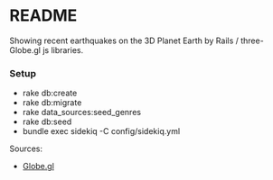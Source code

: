 # README

Showing recent earthquakes on the 3D Planet Earth by Rails / three-Globe.gl js libraries.


### Setup
- rake db:create
- rake db:migrate
- rake data_sources:seed_genres
- rake db:seed
- bundle exec sidekiq -C config/sidekiq.yml 

Sources:
- [Globe.gl](https://globe.gl/)